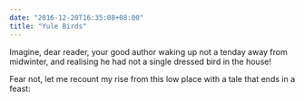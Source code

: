 ```yaml
---
date: "2016-12-20T16:35:08+08:00"
title: "Yule Birds"
---
```


Imagine, dear reader, your good author waking up not a tenday away from midwinter, and realising he had not a single dressed bird in the house!

Fear not, let me recount my rise from this low place with a tale that ends in a feast:
